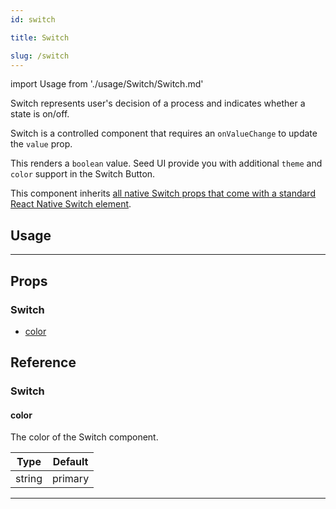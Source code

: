 ```yaml
---
id: switch

title: Switch

slug: /switch
---
```


import Usage from './usage/Switch/Switch.md'

Switch represents user's decision of a process and indicates whether a state is on/off.

Switch is a controlled component that requires an `onValueChange` to update the `value` prop.

This renders a `boolean` value. Seed UI provide you with additional `theme` and `color` support in the Switch Button.

This component inherits [all native Switch props that come with a standard React Native Switch element](https://reactnative.dev/docs/switch.html).

## Usage

<Usage />

---

## Props

### Switch

- [color](#color)

## Reference

### Switch

#### color

The color of the Switch component.

| Type   | Default |
| ------ | ------- |
| string | primary |

---
